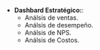 - **Dashbard Estratégico:**:
  - Análsis de ventas.
  - Análsis de desempeño.
  - Análsis de NPS.
  - Análsis de Costos.

